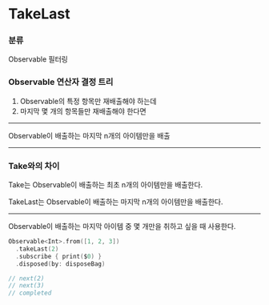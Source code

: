 # TakeLast

### 분류

Observable 필터링

### Observable 연산자 결정 트리

1. Observable의 특정 항목만 재배출해야 하는데
2. 마지막 몇 개의 항목들만 재배출해야 한다면

---

Observable이 배출하는 마지막 n개의 아이템만을 배출

---

### Take와의 차이

Take는 Observable이 배출하는 최초 n개의 아이템만을 배출한다.

TakeLast는 Observable이 배출하는 마지막 n개의 아이템만을 배출한다.

---

Observable이 배출하는 마지막 아이템 중 몇 개만을 취하고 싶을 때 사용한다.

```swift
Observable<Int>.from([1, 2, 3])
  .takeLast(2)
  .subscribe { print($0) }
  .disposed(by: disposeBag)

// next(2)
// next(3)
// completed
```

